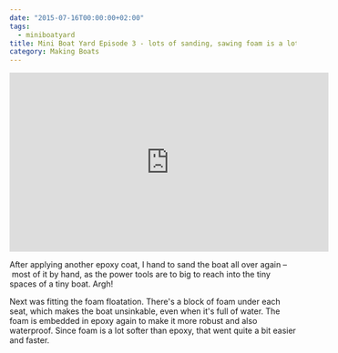 ```yaml
---
date: "2015-07-16T00:00:00+02:00"
tags:
  - miniboatyard
title: Mini Boat Yard Episode 3 - lots of sanding, sawing foam is a lot more fun.
category: Making Boats
---
```


<iframe width="560" height="315" src="https://www.youtube.com/embed/X8vJOCAZ36w" frameborder="0" allowfullscreen></iframe>

After applying another epoxy coat, I hand to sand the boat all over again – most of it by hand, as the power tools are to big to reach into the tiny spaces of a tiny boat. Argh!

Next was fitting the foam floatation. There's a block of foam under each seat, which makes the boat unsinkable, even when it's full of water. The foam is embedded in epoxy again to make it more robust and also waterproof. Since foam is a lot softer than epoxy, that went quite a bit easier and faster.
